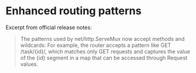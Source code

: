 # Enhanced routing patterns

Excerpt from official release notes:

> The patterns used by net/http.ServeMux now accept methods and wildcards: For example, the router accepts a pattern
> like GET /task/{id}/, which matches only GET requests and captures the value of the {id} segment in a map that can be
> accessed through Request values.
